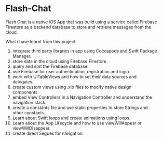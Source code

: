 # Flash-Chat
Flash Chat is a native iOS App that was build using a service called Firebase Firestore as a backend database to store and retrieve messages from the cloud. 

What i have learnt from this project: 
1. integrate third party libraries in app using Cocoapods and Swift Package Manager. 
2. store data in the cloud using Firebase Firestore. 
3. query and sort the Firebase database. 
4. use Firebase for user authentication, registration and login. 
5. work with UITableViews and how to set their data sources and delegates. 
6. create custom views using .xib files to modify native design components. 
7. embed View Controllers in a Navigation Controller and understand the navigation stack. 
8. create a constants file and use static properties to store Strings and other constants. 
9. Learn about Swift loops and create animations using loops. 
10. Learn about the App Lifecycle and how to use viewWillAppear or viewWillDisappear. 
11. create direct Segues for navigation.
